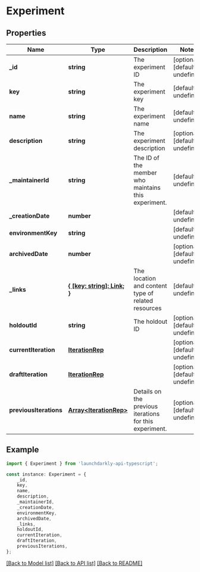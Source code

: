 # Experiment


## Properties

Name | Type | Description | Notes
------------ | ------------- | ------------- | -------------
**_id** | **string** | The experiment ID | [optional] [default to undefined]
**key** | **string** | The experiment key | [default to undefined]
**name** | **string** | The experiment name | [default to undefined]
**description** | **string** | The experiment description | [optional] [default to undefined]
**_maintainerId** | **string** | The ID of the member who maintains this experiment. | [default to undefined]
**_creationDate** | **number** |  | [default to undefined]
**environmentKey** | **string** |  | [default to undefined]
**archivedDate** | **number** |  | [optional] [default to undefined]
**_links** | [**{ [key: string]: Link; }**](Link.md) | The location and content type of related resources | [default to undefined]
**holdoutId** | **string** | The holdout ID | [optional] [default to undefined]
**currentIteration** | [**IterationRep**](IterationRep.md) |  | [optional] [default to undefined]
**draftIteration** | [**IterationRep**](IterationRep.md) |  | [optional] [default to undefined]
**previousIterations** | [**Array&lt;IterationRep&gt;**](IterationRep.md) | Details on the previous iterations for this experiment. | [optional] [default to undefined]

## Example

```typescript
import { Experiment } from 'launchdarkly-api-typescript';

const instance: Experiment = {
    _id,
    key,
    name,
    description,
    _maintainerId,
    _creationDate,
    environmentKey,
    archivedDate,
    _links,
    holdoutId,
    currentIteration,
    draftIteration,
    previousIterations,
};
```

[[Back to Model list]](../README.md#documentation-for-models) [[Back to API list]](../README.md#documentation-for-api-endpoints) [[Back to README]](../README.md)
